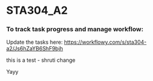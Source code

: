 # STA304_A2
### To track task progress and manage workflow:
Update the tasks here: https://workflowy.com/s/sta304-a2/Js6hZaYB6ShF9bjh

this is a test - shruti change

Yayy
